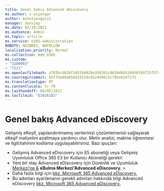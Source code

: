 ```yaml
---
title: Genel bakış Advanced eDiscovery
ms.author: v-aiyengar
author: AshaIyengar21
manager: dansimp
ms.date: 02/26/2021
ms.audience: Admin
ms.topic: article
ms.service: o365-administration
ROBOTS: NOINDEX, NOFOLLOW
localization_priority: Normal
ms.collection: Adm_O365
ms.custom:
- "3200003"
- "7221"
ms.openlocfilehash: a703bcd82bf345194028e350263c0650dbb520950f89725f57442c9c8c22035c
ms.sourcegitcommit: b5f7da89a650d2915dc652449623c78be6247175
ms.translationtype: MT
ms.contentlocale: tr-TR
ms.lasthandoff: 08/05/2021
ms.locfileid: "53916183"
---
```

# <a name="overview-of-advanced-ediscovery"></a>Genel bakış Advanced eDiscovery

Gelişmiş eKeşif, yapılandırılmamış verilerinizi çözümlemenizi sağlayarak eKeşif maliyetini azaltmaya yardımcı olur. Metin analizi, makine öğrenmesi ve ilgili/tahmini kodlama uygulayabilirsiniz. Bazı ipuçları:

- Gelişmiş Advanced eDiscovery için E5 aboneliği veya Gelişmiş Uyumluluk Office 365 E3 bir Kullanıcı Aboneliği gerekir.
- Yeni bir olay Advanced eDiscovery için Güvenlik ve Uyumluluk [Merkezi'ne &](https://go.microsoft.com/fwlink/p/?linkid=2077143) **eBulma Merkezi'Advanced eDiscovery.**  >  
- Daha fazla bilgi için [bkz. Microsoft 365 Advanced eDiscovery.](https://go.microsoft.com/fwlink/?linkid=2101588)
- Bu adımları ayarlamanın gerekli adımları hakkında bilgi Advanced eDiscovery [bkz. Microsoft 365 Advanced eDiscovery.](https://go.microsoft.com/fwlink/?linkid=2122672)